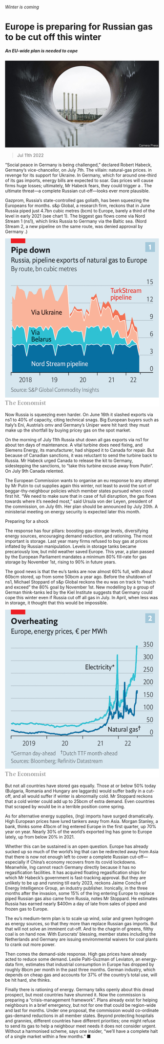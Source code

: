 ###### Winter is coming

# Europe is preparing for Russian gas to be cut off this winter 

##### An EU-wide plan is needed to cope 

![image](images/20220716_EUP001.jpg) 

> Jul 11th 2022 

“Social peace in Germany is being challenged,” declared Robert Habeck, Germany’s vice-chancellor, on July 7th. The villain: natural-gas prices.  in revenge for its support for Ukraine. In Germany, which  for around one-third of its gas imports, energy bills are expected to soar. Gas prices will cause firms huge losses; ultimately, Mr Habeck fears, they could trigger a . The ultimate threat—a complete Russian cut-off—looks ever more plausible.

Gazprom, Russia’s state-controlled gas goliath, has been squeezing the Europeans for months. s&amp;p Global, a research firm, reckons that in June Russia piped just 4.7bn cubic metres (bcm) to Europe, barely a third of the level in early 2021 (see chart 1). The biggest gas flows come via Nord Stream 1 (ns1), which links Russia to Germany via the Baltic sea. (Nord Stream 2, a new pipeline on the same route, was denied approval by Germany .) 

![image](images/20220716_EUC137.png) 


Now Russia is squeezing even harder. On June 16th it slashed exports via ns1 to 40% of capacity, citing technical snags. Big European buyers such as Italy’s Eni, Austria’s omv and Germany’s Uniper were hit hard: they must make up the shortfall by buying pricey gas on the spot market. 

On the morning of July 11th Russia shut down all gas exports via ns1 for about ten days of maintenance. A vital turbine does need fixing, and Siemens Energy, its manufacturer, had shipped it to Canada for repair. But because of Canadian sanctions, it was reluctant to send the turbine back to Russia. Mr Habeck urged Canada to release the kit to Germany, sidestepping the sanctions, to “take this turbine excuse away from Putin”. On July 9th Canada relented.

The European Commission wants to organise an eu response to any attempt by Mr Putin to cut supplies again this winter, not least to avoid the sort of beggar-thy-neighbour policies which member states pursued when covid first hit. “We need to make sure that in case of full disruption, the gas flows towards where it’s needed most,” said Ursula von der Leyen, president of the commission, on July 6th. Her plan should be announced by July 20th. A ministerial meeting on energy security is expected later this month.

Preparing for a shock

The response has four pillars: boosting gas-storage levels, diversifying energy sources, encouraging demand reduction, and rationing. The most important is storage. Last year many firms refused to buy gas at prices inflated by Russian manipulation. Levels in storage tanks became precariously low, but mild weather saved Europe. This year, a plan passed by the European Parliament mandates a minimum 80% fill-rate for gas storage by November 1st, rising to 90% in future years. 

The good news is that the eu’s tanks are now almost 60% full, with about 60bcm stored, up from some 50bcm a year ago. Before the shutdown of ns1, Michael Stoppard of s&amp;p Global reckons the eu was on track to “reach and exceed” the 80% goal by November 1st. New modelling by a group of German think-tanks led by the Kiel Institute suggests that Germany could cope this winter even if Russia cut off all gas in July. In April, when less was in storage, it thought that this would be impossible. 

![image](images/20220716_EUC147.png) 


But not all countries have stored gas equally. Those at or below 50% today (Bulgaria, Romania and Hungary are laggards) would suffer badly in a cut-off, and all would suffer if winter is abnormally cold. Mr Stoppard reckons that a cold winter could add up to 25bcm of extra demand. Even countries that scraped by would be in a terrible position come spring. 

As for alternative energy supplies,  (lng) imports have surged dramatically. High European prices have lured tankers away from Asia. Morgan Stanley, a bank, thinks some 41bcm of lng entered Europe in the first quarter, up 70% year on year. Nearly 30% of the world’s exported lng has gone to Europe lately, up from below 20% in 2021. 

Whether this can be sustained is an open question. Europe has already sucked up so much of the world’s lng that can be redirected away from Asia that there is now not enough left to cover a complete Russian cut-off—especially if China’s economy recovers from its covid lockdowns. Meanwhile, lng cannot reach Germany directly because it has no regasification facilities. It has acquired floating regasification ships for which Mr Habeck’s government is fast-tracking approval. But they are unlikely to be up and running till early 2023, reckons Jaime Concha of Energy Intelligence Group, an industry publisher. Ironically, in the three months after the invasion, some 15% of the lng entering Europe to replace piped Russian gas also came from Russia, notes Mr Stoppard. He estimates Russia has earned nearly $400m a day of late from sales of piped and frozen gas to Europe.

The eu’s medium-term plan is to scale up wind, solar and green hydrogen as energy sources, so that they more than replace Russian gas imports. But that will not solve an imminent cut-off. And to the chagrin of greens, filthy coal is on hand now. With Eurocrats’ blessing, member states including the Netherlands and Germany are issuing environmental waivers for coal plants to crank out more power.

Then comes the demand-side response. High gas prices have already acted to reduce some demand. Leslie Palti-Guzman of Leviaton, an energy-data firm, estimates that industrial consumption in Europe has dropped by roughly 8bcm per month in the past three months. German industry, which depends on cheap gas and accounts for 37% of the country’s total use, will be hit hard, she thinks. 

Finally there is rationing of energy. Germany talks openly about this dread prospect, but most countries have shunned it. Now the commission is preparing a “crisis-management framework”. Plans already exist for helping neighbours in a brief emergency, but not for one that could be region-wide and last for months. Under one proposal, the commission would co-ordinate gas-demand reductions in all member states. Beyond protecting hospitals and grannies, different countries have different priorities; one might refuse to send its gas to help a neighbour meet needs it does not consider urgent. Without a harmonised scheme, says one insider, “we’ll have a complete halt of a single market within a few months.” ■

